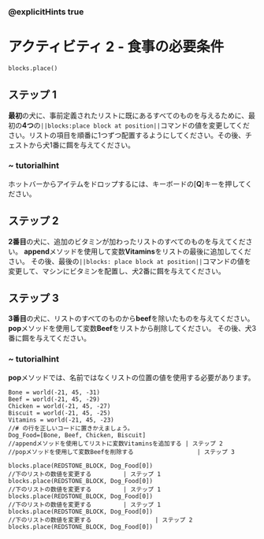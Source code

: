 ### @explicitHints true

# アクティビティ 2 - 食事の必要条件

```python
blocks.place()
```

## ステップ 1
**最初**の犬に、事前定義されたリストに既にあるすべてのものを与えるために、最初の**4つ**の`||blocks:place block at position||`コマンドの値を変更してください。リストの項目を順番に1つずつ配置するようにしてください。その後、チェストから犬1番に餌を与えてください。

### ~ tutorialhint 
ホットバーからアイテムをドロップするには、キーボードの[**Q**]キーを押してください。

## ステップ 2
**2番目**の犬に、追加のビタミンが加わったリストのすべてのものを与えてください。
**append**メソッドを使用して変数**Vitamins**をリストの最後に追加してください。
その後、最後の`||blocks: place block at position||`コマンドの値を変更して、マシンにビタミンを配置し、犬2番に餌を与えてください。

## ステップ 3
**3番目**の犬に、リストのすべてのものから**beef**を除いたものを与えてください。
**pop**メソッドを使用して変数**Beef**をリストから削除してください。
その後、犬3番に餌を与えてください。

### ~ tutorialhint 
**pop**メソッドでは、名前ではなくリストの位置の値を使用する必要があります。

```template
Bone = world(-21, 45, -31)
Beef = world(-21, 45, -29)
Chicken = world(-21, 45, -27)
Biscuit = world(-21, 45, -25)
Vitamins = world(-21, 45, -23)
//# の行を正しいコードに置きかえましょう。   
Dog_Food=[Bone, Beef, Chicken, Biscuit]
//appendメソッドを使用してリストに変数Vitaminsを追加する | ステップ 2
//popメソッドを使用して変数Beefを削除する                  | ステップ 3

blocks.place(REDSTONE_BLOCK, Dog_Food[0]) 
//下のリストの数値を変更する         | ステップ 1
blocks.place(REDSTONE_BLOCK, Dog_Food[0])
//下のリストの数値を変更する         | ステップ 1
blocks.place(REDSTONE_BLOCK, Dog_Food[0]) 
//下のリストの数値を変更する         | ステップ 1
blocks.place(REDSTONE_BLOCK, Dog_Food[0])   
//下のリストの数値を変更する                  | ステップ 2
blocks.place(REDSTONE_BLOCK, Dog_Food[0]) 
```